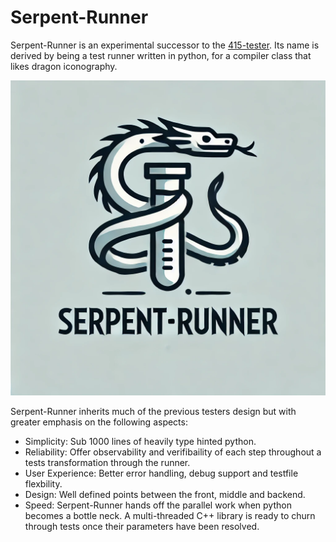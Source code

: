 # Serpent-Runner

Serpent-Runner is an experimental successor to the [415-tester](https://github.com/cmput415/Tester). Its name is derived by being a test runner written in python, for a compiler class that likes dragon iconography.

![Alt Text](/docs/logo-bg.png)

Serpent-Runner inherits much of the previous testers design but with greater emphasis on the following aspects:

* Simplicity: Sub 1000 lines of heavily type hinted python.
* Reliability: Offer observability and verifibaility of each step throughout a tests transformation through the runner.
* User Experience: Better error handling, debug support and testfile flexbility.
* Design: Well defined points between the front, middle and backend.
* Speed: Serpent-Runner hands off the parallel work when python becomes a bottle neck. A multi-threaded C++ library is ready to churn through tests once their parameters have been resolved. 
